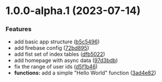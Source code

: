 # 1.0.0-alpha.1 (2023-07-14)


### Features

* add basic app structure ([b5c5496](https://github.com/AliSajid/drg-categorizer/commit/b5c54962586e2ff60de8c010ac7e2fce885067ce))
* add firebase config ([72bd895](https://github.com/AliSajid/drg-categorizer/commit/72bd89500a6902f3652d9b79e057457614159c96))
* add fist set of index tables ([dfb5022](https://github.com/AliSajid/drg-categorizer/commit/dfb50226c1407aa6c327963f5546c57410e6822f))
* add homepage with async data ([97d3bdb](https://github.com/AliSajid/drg-categorizer/commit/97d3bdbb40038c2b7fbe65bab9ebb24c2bfcadcc))
* fix the range of user ids ([d5f1b46](https://github.com/AliSajid/drg-categorizer/commit/d5f1b466b66a73bbfa89497a16b68e33d23628a3))
* **functions:** add a simple "Hello World" function ([3ad4e82](https://github.com/AliSajid/drg-categorizer/commit/3ad4e8266b88fb8ac7fd32c8bd4481169733712e))
